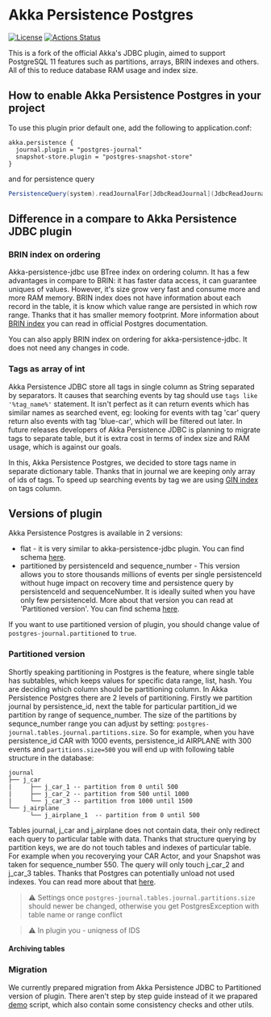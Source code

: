 # Akka Persistence Postgres

[![License](https://img.shields.io/:license-Apache%202-red.svg)](https://www.apache.org/licenses/LICENSE-2.0.txt)
[![Actions Status](https://github.com/SwissBorg/akka-persistence-postgres/workflows/Scala%20CI/badge.svg)](https://github.com/SwissBorg/akka-persistence-postgres/actions)

This is a fork of the official Akka's JDBC plugin, aimed to support PostgreSQL 11 features such as partitions, arrays, BRIN indexes and others.
All of this to reduce database RAM usage and index size.  

## How to enable Akka Persistence Postgres in your project

To use this plugin prior default one, add the following to application.conf:
```hocon
akka.persistence {
  journal.plugin = "postgres-journal"
  snapshot-store.plugin = "postgres-snapshot-store"
}
```
and for persistence query
```scala
PersistenceQuery(system).readJournalFor[JdbcReadJournal](JdbcReadJournal.Identifier)
```

## Difference in a compare to Akka Persistence JDBC plugin

### BRIN index on ordering
Akka-persistence-jdbc use BTree index on ordering column. It has a few advantages in compare to BRIN: 
it has faster data access, it can guarantee uniques of values. However, it's size grow very fast and consume more and more RAM memory.
BRIN index does not have information about each record in the table, it is know which value range are persisted in which row range.
Thanks that it has smaller memory footprint. 
More information about [BRIN index](https://www.postgresql.org/docs/11/brin-intro.html) you can read in official Postgres documentation.   

You can also apply BRIN index on ordering for akka-persistence-jdbc. It does not need any changes in code.

### Tags as array of int
Akka Persistence JDBC store all tags in single column as String separated by separators. It causes that searching events by tag should use `tags like '%tag_name%'` statement. 
It isn't perfect as it can return events which has similar names as searched event, eg: looking for events with tag 'car' query return also events with tag 'blue-car', 
which will be filtered out later. In future releases developers of Akka Persistence JDBC is planning to migrate tags to separate table, 
but it is extra cost in terms of index size and RAM usage, which is against our goals.

In this, Akka Persistence Postgres, we decided to store tags name in separate dictionary table. 
Thanks that in journal we are keeping only array of ids of tags. To speed up searching events by tag we are using 
[GIN index](https://www.postgresql.org/docs/11/gin.html) on tags column.

## Versions of plugin

Akka Persistence Postgres is available in 2 versions:
* flat - it is very similar to akka-persistence-jdbc plugin. You can find schema [here](core/src/test/resources/schema/postgres/plain-schema.sql).
* partitioned by persistenceId and sequence_number - This version allows you to store thousands millions of events 
per single persistenceId without huge impact on recovery time and persistence query by persistenceId and sequenceNumber.
It is ideally suited when you have only few persistenceId. More about that version you can read at 'Partitioned version'.
You can find schema [here](core/src/test/resources/schema/postgres/partitioned-schema.sql).   

If you want to use partitioned version of plugin, you should change value of `postgres-journal.partitioned` to `true`.

### Partitioned version
Shortly speaking partitioning in Postgres is the feature, where single table has subtables, which keeps values for specific data range, list, hash.
You are deciding which column should be partitioning column. In Akka Persistence Postgres there are 2 levels of partitioning.
Firstly we partition journal by persistence_id, next the table for particular partition_id we partition by range of sequence_number.
The size of the partitions by sequnce_number range you can adjust by setting: `postgres-journal.tables.journal.partitions.size`.
So for example, when you have persistence_id CAR with 1000 events, persistence_id AIRPLANE with 300 events and `partitions.size=500` 
you will end up with following table structure in the database:
```
journal
├── j_car 
|     ├── j_car_1 -- partition from 0 until 500
|     ├── j_car_2 -- partition from 500 until 1000
|     └── j_car_3 -- partition from 1000 until 1500
└── j_airplane
      └── j_airplane_1  -- partition from 0 until 500
```
Tables journal, j_car and j_airplane does not contain data, their only redirect each query to particular table with data.
Thanks that structure querying by partition keys, we are do not touch tables and indexes of particular table. 
For example when you recoverying your CAR Actor, and your Snapshot was taken for sequence_number 550. The query will only 
touch j_car_2 and j_car_3 tables. Thanks that Postgres can potentially unload not used indexes. You can read more about that 
[here](https://www.2ndquadrant.com/en/blog/partition-elimination-postgresql-11/).

> :warning: Settings once  `postgres-journal.tables.journal.partitions.size` should newer be changed, 
> otherwise you get PostgresException with table name or range conflict

> :warning: In plugin you - uniqness of IDS

#### Archiving tables


### Migration
We currently prepared migration from Akka Persistence JDBC to Partitioned version of plugin. 
There aren't step by step guide instead of it we prapared [demo](scripts/partitioned/migration/demo.sh) script, 
which also contain some consistency checks and other utils.
 
